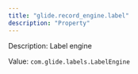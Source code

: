 ```yaml
---
title: "glide.record_engine.label"
description: "Property"
---
```


Description: Label engine

Value: `com.glide.labels.LabelEngine`